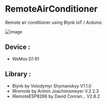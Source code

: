 # RemoteAirConditioner
Remote air conditioner using Blynk IoT / Arduino

![image](https://github.com/mimimya/RemoteAirConditioner/assets/101613808/13a76cdf-bd0a-4643-84fb-2d89b3ed3936)

## Device : 
 * WeMos D1 R1 
## Library :
 * Blynk by Volodymyr Shymanskyy V1.1.0
 * IRremote by Arimin Joachimsmeyer V.2.2.3
 * IRemoteESP8266 by David Conran... V2.8.2

